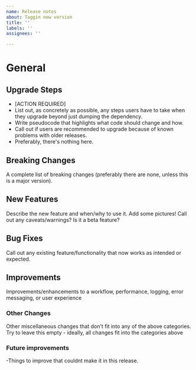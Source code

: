 ```yaml
---
name: Release notes
about: Taggin new version
title: ''
labels: ''
assignees: ''

---
```


# General #

## Upgrade Steps ##
- [ACTION REQUIRED]
- List out, as concretely as possible, any steps users have to take when they upgrade beyond just dumping the dependency.
- Write pseudocode that highlights what code should change and how.
- Call out if users are recommended to upgrade because of known problems with older releases.
- Preferably, there's nothing here.


## Breaking Changes
A complete list of breaking changes (preferably there are none, unless this is a major version).


## New Features ##
Describe the new feature and when/why to use it. Add some pictures! Call out any caveats/warnings? Is it a beta feature?


## Bug Fixes ##
Call out any existing feature/functionality that now works as intended or expected.


## Improvements ##
Improvements/enhancements to a workflow, performance, logging, error messaging, or user experience


### Other Changes ##
Other miscellaneous changes that don't fit into any of the above categories.
 Try to leave this empty - ideally, all changes fit into the categories above


### Future improvements
-Things to improve that couldnt make it in this release.
